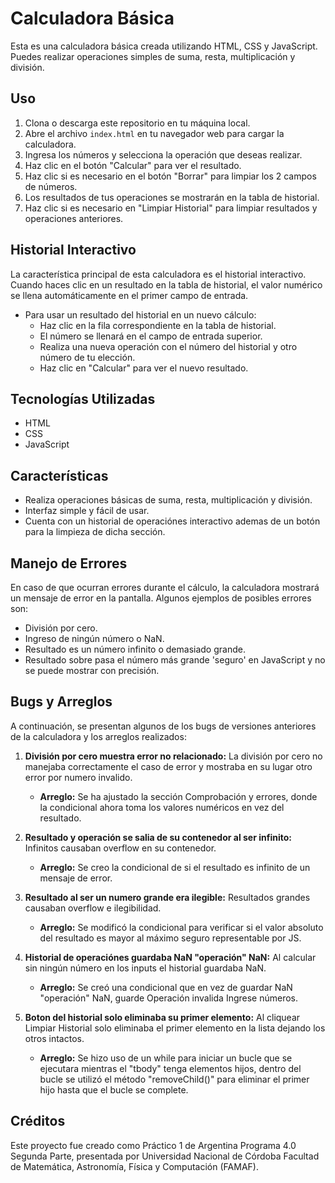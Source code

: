 # Calculadora Básica

Esta es una calculadora básica creada utilizando HTML, CSS y JavaScript. Puedes realizar operaciones simples de suma, resta, multiplicación y división.

## Uso

1. Clona o descarga este repositorio en tu máquina local.
2. Abre el archivo `index.html` en tu navegador web para cargar la calculadora.
3. Ingresa los números y selecciona la operación que deseas realizar.
4. Haz clic en el botón "Calcular" para ver el resultado.
5. Haz clic si es necesario en el botón "Borrar" para limpiar los 2 campos de números.
6. Los resultados de tus operaciones se mostrarán en la tabla de historial.
7. Haz clic si es necesario en "Limpiar Historial" para limpiar resultados y operaciones anteriores.

## Historial Interactivo

La característica principal de esta calculadora es el historial interactivo. Cuando haces clic en un resultado en la tabla de historial, el valor numérico se llena automáticamente en el primer campo de entrada.

- Para usar un resultado del historial en un nuevo cálculo:
  - Haz clic en la fila correspondiente en la tabla de historial.
  - El número se llenará en el campo de entrada superior.
  - Realiza una nueva operación con el número del historial y otro número de tu elección.
  - Haz clic en "Calcular" para ver el nuevo resultado.

## Tecnologías Utilizadas

- HTML
- CSS
- JavaScript

## Características

- Realiza operaciones básicas de suma, resta, multiplicación y división.
- Interfaz simple y fácil de usar.
- Cuenta con un historial de operaciónes interactivo ademas de un botón para la limpieza de dicha sección.

## Manejo de Errores

En caso de que ocurran errores durante el cálculo, la calculadora mostrará un mensaje de error en la pantalla. Algunos ejemplos de posibles errores son:

- División por cero.
- Ingreso de ningún número o NaN.
- Resultado es un número infinito o demasiado grande.
- Resultado sobre pasa el número más grande 'seguro' en JavaScript y no se puede mostrar con precisión.

## Bugs y Arreglos

A continuación, se presentan algunos de los bugs de versiones anteriores de la calculadora y los arreglos realizados: 

1. **División por cero muestra error no relacionado:** La división por cero no manejaba correctamente el caso de error y mostraba en su lugar otro error por numero invalido.
    - **Arreglo:** Se ha ajustado la sección Comprobación y errores, donde la condicional ahora toma los valores numéricos en vez del resultado.

2. **Resultado y operación se salia de su contenedor al ser infinito:** Infinitos causaban overflow en su contenedor.
    - **Arreglo:** Se creo la condicional de si el resultado es infinito de un mensaje de error.

3. **Resultado al ser un numero grande era ilegible:** Resultados grandes causaban overflow e ilegibilidad.
    - **Arreglo:** Se modificó la condicional para verificar si el valor absoluto del resultado es mayor al máximo seguro representable por JS.

4. **Historial de operaciónes guardaba NaN "operación" NaN:** Al calcular sin ningún número en los inputs el historial guardaba NaN.
    - **Arreglo:** Se creó una condicional que en vez de guardar NaN "operación" NaN, guarde Operación invalida Ingrese números.

5. **Boton del historial solo eliminaba su primer elemento:** Al cliquear Limpiar Historial solo eliminaba el primer elemento en la lista dejando los otros intactos.
    - **Arreglo:** Se hizo uso de un while para iniciar un bucle que se ejecutara mientras el "tbody" tenga elementos hijos, dentro del bucle se utilizó el método "removeChild()" para eliminar el primer hijo hasta que el bucle se complete.

## Créditos

Este proyecto fue creado como Práctico 1 de Argentina Programa 4.0 Segunda Parte, presentada por Universidad Nacional de Córdoba Facultad de Matemática, Astronomía, Física y Computación (FAMAF).
